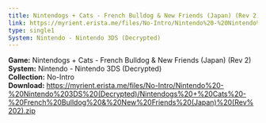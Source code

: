 ```yaml
---
title: Nintendogs + Cats - French Bulldog & New Friends (Japan) (Rev 2)
link: https://myrient.erista.me/files/No-Intro/Nintendo%20-%20Nintendo%203DS%20(Decrypted)/Nintendogs%20+%20Cats%20-%20French%20Bulldog%20&%20New%20Friends%20(Japan)%20(Rev%202).zip
type: single1
System: Nintendo - Nintendo 3DS (Decrypted)
---
```

<b>Game:</b> Nintendogs + Cats - French Bulldog & New Friends (Japan) (Rev 2)<br>
<b>System:</b> Nintendo - Nintendo 3DS (Decrypted)<br>
<b>Collection:</b> No-Intro<br>
<b>Download:</b> https://myrient.erista.me/files/No-Intro/Nintendo%20-%20Nintendo%203DS%20(Decrypted)/Nintendogs%20+%20Cats%20-%20French%20Bulldog%20&%20New%20Friends%20(Japan)%20(Rev%202).zip